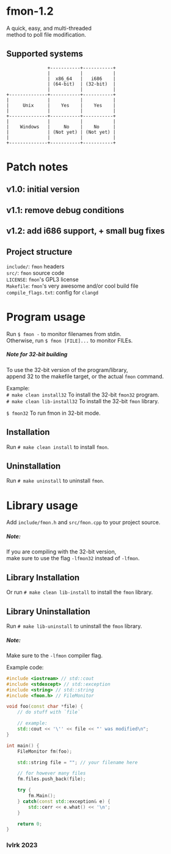 # fmon-1.2
A quick, easy, and multi-threaded<br>
method to poll file modification.

## Supported systems
```
               +-----------+-----------+
               |           |           |
               |  x86_64   |   i686    |
               | (64-bit)  | (32-bit)  |
               |           |           |
+--------------+-----------+-----------+
|              |           |           |
|     Unix     |    Yes    |    Yes    |
|              |           |           |
+--------------+-----------+-----------+
|              |           |           |
|    Windows   |     No    |    No     |
|              | (Not yet) | (Not yet) |
|              |           |           |
+--------------+-----------+-----------+
```



# Patch notes
## v1.0: initial version<br>
## v1.1: remove debug conditions<br>
## v1.2: add i686 support, + small bug fixes



## Project structure
`include/`: `fmon` headers<br>
`src/`: `fmon` source code<br>
`LICENSE`: `fmon`'s GPL3 license<br>
`Makefile`: `fmon`'s very awesome and/or cool build file<br>
`compile_flags.txt`: config for `clangd`



# Program usage
Run `$ fmon -` to monitor filenames from stdin.<br>
Otherwise, run `$ fmon [FILE]...` to monitor FILEs.

##### Note for 32-bit building
To use the 32-bit version of the program/library,<br>
append 32 to the makefile target, or the actual `fmon` command.

Example:<br>
`# make clean install32` To install the 32-bit `fmon32` program.<br>
`# make clean lib-install32` To install the 32-bit `fmon` library.<br>

`$ fmon32` To run fmon in 32-bit mode.



## Installation
Run `# make clean install` to install `fmon`.

## Uninstallation
Run `# make uninstall` to uninstall `fmon`.



# Library usage
Add `include/fmon.h` and `src/fmon.cpp` to your project source.<br>

##### Note:
If you are compiling with the 32-bit version,<br>
make sure to use the flag `-lfmon32` instead of `-lfmon`.

## Library Installation
Or run `# make clean lib-install` to install the `fmon` library.

## Library Uninstallation
Run `# make lib-uninstall` to uninstall the `fmon` library.

##### Note:
Make sure to the `-lfmon` compiler flag.

Example code:
```cpp
#include <iostream> // std::cout
#include <stdexcept> // std::exception
#include <string> // std::string
#include <fmon.h> // FileMonitor

void foo(const char *file) {
    // do stuff with `file`

    // example:
    std::cout << '\'' << file << "' was modified\n";
}

int main() {
    FileMonitor fm(foo);

    std::string file = ""; // your filename here

    // for however many files
    fm.files.push_back(file);

    try {
        fm.Main();
    } catch(const std::exception& e) {
        std::cerr << e.what() << '\n';
    }

    return 0;
}
```

### lvlrk 2023
